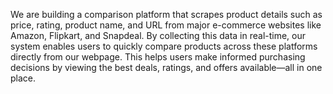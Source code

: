We are building a comparison platform that scrapes product details such as price, rating, product name, and URL from major e-commerce websites like Amazon, Flipkart, and Snapdeal. By collecting this data in real-time, our system enables users to quickly compare products across these platforms directly from our webpage. This helps users make informed purchasing decisions by viewing the best deals, ratings, and offers available—all in one place.
